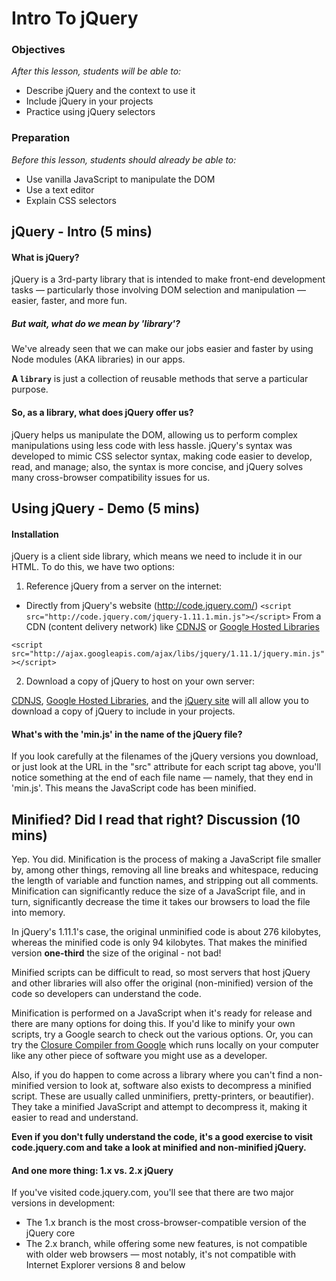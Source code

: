 # Intro To jQuery

### Objectives
*After this lesson, students will be able to:*

- Describe jQuery and the context to use it
- Include jQuery in your projects
- Practice using jQuery selectors


### Preparation
*Before this lesson, students should already be able to:*

- Use vanilla JavaScript to manipulate the DOM
- Use a text editor
- Explain CSS selectors

## jQuery - Intro (5 mins)

#### What is jQuery?
jQuery is a 3rd-party library that is intended to make front-end development tasks — particularly those involving DOM selection and manipulation — easier, faster, and more fun.

##### But wait, what do we mean by 'library'?
We've already seen that we can make our jobs easier and faster by using Node modules (AKA libraries) in our apps.

**A `library`** is just a collection of reusable methods that serve a particular purpose.


#### So, as a library, what does jQuery offer us?

jQuery helps us manipulate the DOM, allowing us to perform complex manipulations using less code with less hassle.  jQuery's syntax was developed to mimic CSS selector syntax, making code easier to develop, read, and manage; also, the syntax is more concise, and jQuery solves many cross-browser compatibility issues for us.

## Using jQuery - Demo (5 mins)

#### Installation
jQuery is a client side library, which means we need to include it in our HTML. To do this, we have two options:

1. Reference jQuery from a server on the internet:

- Directly from jQuery's website (http://code.jquery.com/)
`<script src="http://code.jquery.com/jquery-1.11.1.min.js"></script>`
From a CDN (content delivery network) like [CDNJS](https://cdnjs.com/) or [Google Hosted Libraries](https://developers.google.com/speed/libraries/)


`<script src="http://ajax.googleapis.com/ajax/libs/jquery/1.11.1/jquery.min.js"></script>`

2. Download a copy of jQuery to host on your own server:

[CDNJS](http://www.cdnjs.com), [Google Hosted Libraries](https://developers.google.com/speed/libraries/), and the [jQuery site](http://www.jquery.com) will all allow you to download a copy of jQuery to include in your projects.

#### What's with the 'min.js' in the name of the jQuery file?

If you look carefully at the filenames of the jQuery versions you download, or just look at the URL in the "src" attribute for each script tag above, you'll notice something at the end of each file name — namely, that they end in 'min.js'. This means the JavaScript code has been minified.

## Minified? Did I read that right? Discussion (10 mins)

Yep. You did. Minification is the process of making a JavaScript file smaller by, among other things, removing all line breaks and whitespace, reducing the length of variable and function names, and stripping out all comments. Minification can significantly reduce the size of a JavaScript file, and in turn, significantly decrease the time it takes our browsers to load the file into memory.

In jQuery's 1.11.1's case, the original unminified code is about 276 kilobytes, whereas the minified code is only 94 kilobytes. That makes the minified version **one-third** the size of the original - not bad!

Minified scripts can be difficult to read, so most servers that host jQuery and other libraries will also offer the original (non-minified) version of the code so developers can understand the code.

Minification is performed on a JavaScript when it's ready for release and there are many options for doing this. If you'd like to minify your own scripts, try a Google search to check out the various options. Or, you can try the [Closure Compiler from Google](https://developers.google.com/closure/compiler/) which runs locally on your computer like any other piece of software you might use as a developer.

Also, if you do happen to come across a library where you can't find a non-minified version to look at, software also exists to decompress a minified script. These are usually called unminifiers, pretty-printers, or beautifier). They take a minified JavaScript and attempt to decompress it, making it easier to read and understand.

**Even if you don't fully understand the code, it's a good exercise to visit code.jquery.com and take a look at minified and non-minified jQuery.**

#### And one more thing: 1.x vs. 2.x jQuery

If you've visited code.jquery.com, you'll see that there are two major versions in development:
  - The 1.x branch is the most cross-browser-compatible version of the jQuery core
  - The 2.x branch, while offering some new features, is not compatible with older web browsers — most notably, it's not compatible with Internet Explorer versions 8 and below
